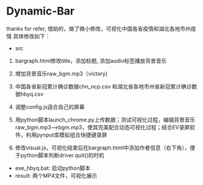 # Dynamic-Bar
thanks for refer,
借助的，做了微小修改，可视化中国各省疫情和湖北各地市州疫情
具体修改如下：

- src
 
 1. bargraph.html修改title，添加标题, 添加audio标签播放背景音乐

 2. 增加背景音乐raw_bgm.mp3（victory)

 3. 中国各省新冠累计确诊数据chn_ncp.csv 和湖北省各地市州省新冠累计确诊数据hbyq.csv

 4. 调整config.js适合自己的屏幕

 5. 用python脚本launch_chrome.py上传数据；测试可视化过程，编辑背景音乐raw_bgm.mp3-->bgm.mp3，使其完美配合动态可视化过程；结合EV录屏软件，利用pynput库模拟组合快捷键录屏
 6. 修改visual.js，可视化结束后在bargraph.html中添加作者信息（右下角），便于python脚本判断driver.quit()的时机
- exe_hbyq.bat: 启动python脚本
- result: 两个MP4文件，可视化展示
